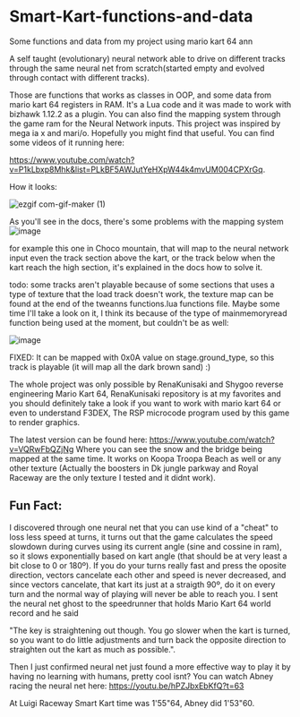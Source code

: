 # Smart-Kart-functions-and-data
Some functions and data from my project using mario kart 64 ann

A self taught (evolutionary) neural network able to drive on different tracks through the same neural net from scratch(started empty and evolved through contact with different tracks).

Those are functions that works as classes in OOP, and some data from mario kart 64 registers in RAM. It's a Lua code and it was
made to work with bizhawk 1.12.2 as a plugin. 
You can also find the mapping system through the game ram for the Neural Network inputs.
This project was inspired by mega ia x and mari/o.
Hopefully you might find that useful.
You can find some videos of it running here:

https://www.youtube.com/watch?v=P1kLbxp8Mhk&list=PLkBF5AWJutYeHXpW44k4mvUM004CPXrGq.

How it looks:

![ezgif com-gif-maker (1)](https://user-images.githubusercontent.com/56324869/112685762-cc8aa480-8e53-11eb-8b3f-61026f64fd6f.gif)


As you'll see in the docs, there's some problems with the mapping system
![image](https://user-images.githubusercontent.com/56324869/71424771-35450900-2674-11ea-985d-02bbce4ffa3e.png)

for example this one in Choco mountain, that will map to the neural network input even the track section above the kart, or the track below when the kart reach the high section, it's explained in the docs how to solve it.

todo: some tracks aren't playable because of some sections that uses a type of texture that the load track doesn't work, the texture map can be found at the end of the tweanns functions.lua functions file. Maybe some time I'll take a look on it, I think its because of the type of mainmemoryread function being used at the moment, but couldn't be as well:

![image](https://user-images.githubusercontent.com/56324869/71424888-87d2f500-2675-11ea-9ef3-5d1b638b18aa.png)

FIXED: It can be mapped with 0x0A value on stage.ground_type, so this track is playable (it will map all the dark brown sand) :)

The whole project was only possible by RenaKunisaki and Shygoo reverse engineering Mario Kart 64, RenaKunisaki repository is at my favorites and you should definitely take a look if you want to work with mario kart 64 or even to understand  F3DEX, The RSP microcode program used by this game to render graphics.

The latest version can be found here:
<https://www.youtube.com/watch?v=VQRwFbQZjNg>
Where you can see the snow and the bridge being mapped at the same time. It works on Koopa Troopa Beach as well or any
other texture (Actually the boosters in Dk jungle parkway and Royal Raceway are the only texture I tested and it didnt work).

## Fun Fact: 
I discovered through one neural net that you can use kind of a "cheat" to loss less speed at turns, it turns out that the game calculates the speed slowdown during curves using its current angle (sine and cossine in ram), so it slows exponentially based on kart angle (that should be at very least a bit close to 0 or 180º). If you do your turns really fast and press the oposite direction, vectors cancelate each other and speed is never decreased, and since vectors cancelate, that kart its just at a straigth 90º, do it on every turn and the normal way of playing will never be able to reach you. I sent the neural net ghost to the speedrunner that holds Mario Kart 64 world record and he said 

"The key is straightening out though. You go slower when the kart is turned, so you want to do little adjustments and turn back the opposite direction to straighten out the kart as much as possible.".

Then I just confirmed neural net just found a more effective way to play it by having no learning with humans, pretty cool isnt?
You can watch Abney racing the neural net here: 
https://youtu.be/hPZJbxEbKfQ?t=63

At Luigi Raceway Smart Kart time was 1'55"64, Abney did 1'53"60.



